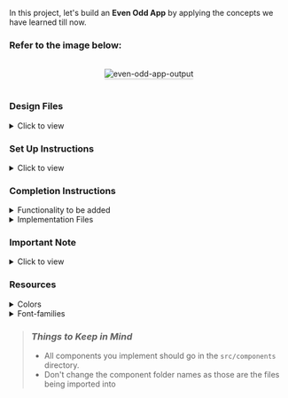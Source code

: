 In this project, let's build an **Even Odd App** by applying the concepts we have learned till now.

### Refer to the image below:

<br/>
<div style="text-align: center;">
<img src="https://assets.ccbp.in/frontend/content/react-js/even-odd-app-output.gif" alt="even-odd-app-output" style="max-width:70%;box-shadow:0 2.8px 2.2px rgba(0, 0, 0, 0.12)">
</div>
<br/>

### Design Files

<details>
<summary>Click to view</summary>

- [Extra Small (Size < 576px), Small (Size >= 576px)](https://assets.ccbp.in/frontend/content/react-js/even-odd-sm-output.png)
- [Medium (Size >= 768px), Large (Size >= 992px) and Extra Large (Size >= 1200px)](https://assets.ccbp.in/frontend/content/react-js/even-odd-lg-output.png)

</details>

### Set Up Instructions

<details>
<summary>Click to view</summary>

- Download dependencies by running `npm install`
- Start up the app using `npm start`
</details>

### Completion Instructions

<details>
<summary>Functionality to be added</summary>
<br/>

The app must have the following functionalities

- Initially, the count should be **0** and **Count is Even** text should be displayed
- When the **Increment** button is clicked,
  - The count should be increased by a random value between 0 to 100
  - If the incremented count is an even number, then the **Count is Even** text should be displayed
  - If the incremented count is an odd number, then the **Count is Odd** text should be displayed

</details>

<details>
<summary>Implementation Files</summary>
<br/>

Use these files to complete the implementation:

- `src/components/EvenOddApp/index.js`
- `src/components/EvenOddApp/index.css`
</details>

### Important Note

<details>
<summary>Click to view</summary>
<br/>
**The following instructions are required for the tests to pass**

- Achieve the given layout using only Conditional Rendering
</details>

### Resources

<details>
<summary>Colors</summary>

<br/>

<div style="background-color: #ff6e7f ; width: 150px; padding: 10px; color: white">Hex: #ff6e7f</div>
<div style="background-color: #bfe9ff ; width: 150px; padding: 10px; color: black">Hex: #bfe9ff</div>
<div style="background-color: #0f172a ; width: 150px; padding: 10px; color: white">Hex: #0f172a</div>
<div style="background-color: #334155 ; width: 150px; padding: 10px; color: white">Hex: #334155</div>
<div style="background-color: #ffffff ; width: 150px; padding: 10px; color: black">Hex: #ffffff</div>
<div style="background-color: #1e293b ; width: 150px; padding: 10px; color: white">Hex: #1e293b</div>

</details>

<details>
<summary>Font-families</summary>

- Roboto

</details>

> ### _Things to Keep in Mind_
>
> - All components you implement should go in the `src/components` directory.
> - Don't change the component folder names as those are the files being imported into 
